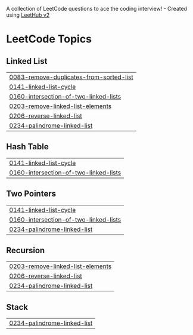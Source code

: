 A collection of LeetCode questions to ace the coding interview! - Created using [LeetHub v2](https://github.com/arunbhardwaj/LeetHub-2.0)
<!---LeetCode Topics Start-->
# LeetCode Topics
## Linked List
|  |
| ------- |
| [0083-remove-duplicates-from-sorted-list](https://github.com/PavanTatikonda24/LeetCode/tree/master/0083-remove-duplicates-from-sorted-list) |
| [0141-linked-list-cycle](https://github.com/PavanTatikonda24/LeetCode/tree/master/0141-linked-list-cycle) |
| [0160-intersection-of-two-linked-lists](https://github.com/PavanTatikonda24/LeetCode/tree/master/0160-intersection-of-two-linked-lists) |
| [0203-remove-linked-list-elements](https://github.com/PavanTatikonda24/LeetCode/tree/master/0203-remove-linked-list-elements) |
| [0206-reverse-linked-list](https://github.com/PavanTatikonda24/LeetCode/tree/master/0206-reverse-linked-list) |
| [0234-palindrome-linked-list](https://github.com/PavanTatikonda24/LeetCode/tree/master/0234-palindrome-linked-list) |
## Hash Table
|  |
| ------- |
| [0141-linked-list-cycle](https://github.com/PavanTatikonda24/LeetCode/tree/master/0141-linked-list-cycle) |
| [0160-intersection-of-two-linked-lists](https://github.com/PavanTatikonda24/LeetCode/tree/master/0160-intersection-of-two-linked-lists) |
## Two Pointers
|  |
| ------- |
| [0141-linked-list-cycle](https://github.com/PavanTatikonda24/LeetCode/tree/master/0141-linked-list-cycle) |
| [0160-intersection-of-two-linked-lists](https://github.com/PavanTatikonda24/LeetCode/tree/master/0160-intersection-of-two-linked-lists) |
| [0234-palindrome-linked-list](https://github.com/PavanTatikonda24/LeetCode/tree/master/0234-palindrome-linked-list) |
## Recursion
|  |
| ------- |
| [0203-remove-linked-list-elements](https://github.com/PavanTatikonda24/LeetCode/tree/master/0203-remove-linked-list-elements) |
| [0206-reverse-linked-list](https://github.com/PavanTatikonda24/LeetCode/tree/master/0206-reverse-linked-list) |
| [0234-palindrome-linked-list](https://github.com/PavanTatikonda24/LeetCode/tree/master/0234-palindrome-linked-list) |
## Stack
|  |
| ------- |
| [0234-palindrome-linked-list](https://github.com/PavanTatikonda24/LeetCode/tree/master/0234-palindrome-linked-list) |
<!---LeetCode Topics End-->
